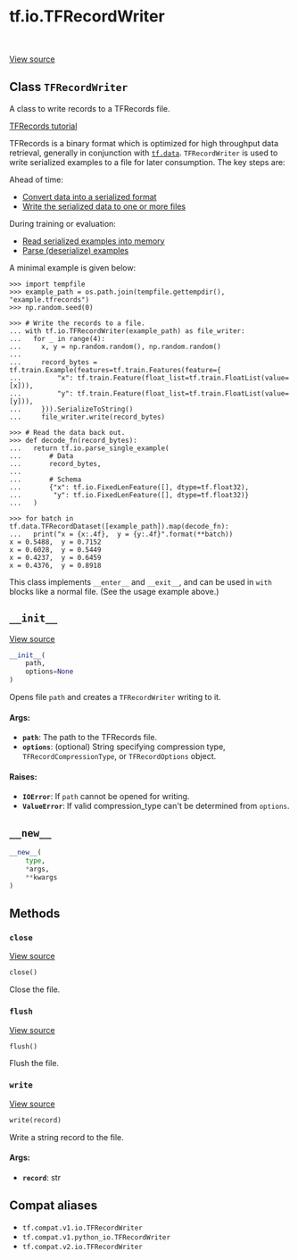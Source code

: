 <div itemscope itemtype="http://developers.google.com/ReferenceObject">
<meta itemprop="name" content="tf.io.TFRecordWriter" />
<meta itemprop="path" content="Stable" />
<meta itemprop="property" content="__init__"/>
<meta itemprop="property" content="__new__"/>
<meta itemprop="property" content="close"/>
<meta itemprop="property" content="flush"/>
<meta itemprop="property" content="write"/>
</div>

# tf.io.TFRecordWriter

<!-- Insert buttons and diff -->

<table class="tfo-notebook-buttons tfo-api" align="left">
</table>

<a target="_blank" href="/code/stable/tensorflow/python/lib/io/tf_record.py">View source</a>



## Class `TFRecordWriter`

A class to write records to a TFRecords file.



<!-- Placeholder for "Used in" -->

[TFRecords tutorial](https://www.tensorflow.org/tutorials/load_data/tfrecord)

TFRecords is a binary format which is optimized for high throughput data
retrieval, generally in conjunction with <a href="../../tf/data.md"><code>tf.data</code></a>. `TFRecordWriter` is used
to write serialized examples to a file for later consumption. The key steps
are:

 Ahead of time:

 - [Convert data into a serialized format](
 https://www.tensorflow.org/tutorials/load_data/tfrecord#tfexample)
 - [Write the serialized data to one or more files](
 https://www.tensorflow.org/tutorials/load_data/tfrecord#tfrecord_files_in_python)

 During training or evaluation:

 - [Read serialized examples into memory](
 https://www.tensorflow.org/tutorials/load_data/tfrecord#reading_a_tfrecord_file)
 - [Parse (deserialize) examples](
 https://www.tensorflow.org/tutorials/load_data/tfrecord#reading_a_tfrecord_file)

A minimal example is given below:

```
>>> import tempfile
>>> example_path = os.path.join(tempfile.gettempdir(), "example.tfrecords")
>>> np.random.seed(0)
```

```
>>> # Write the records to a file.
... with tf.io.TFRecordWriter(example_path) as file_writer:
...   for _ in range(4):
...     x, y = np.random.random(), np.random.random()
...
...     record_bytes = tf.train.Example(features=tf.train.Features(feature={
...         "x": tf.train.Feature(float_list=tf.train.FloatList(value=[x])),
...         "y": tf.train.Feature(float_list=tf.train.FloatList(value=[y])),
...     })).SerializeToString()
...     file_writer.write(record_bytes)
```

```
>>> # Read the data back out.
>>> def decode_fn(record_bytes):
...   return tf.io.parse_single_example(
...       # Data
...       record_bytes,
...
...       # Schema
...       {"x": tf.io.FixedLenFeature([], dtype=tf.float32),
...        "y": tf.io.FixedLenFeature([], dtype=tf.float32)}
...   )
```

```
>>> for batch in tf.data.TFRecordDataset([example_path]).map(decode_fn):
...   print("x = {x:.4f},  y = {y:.4f}".format(**batch))
x = 0.5488,  y = 0.7152
x = 0.6028,  y = 0.5449
x = 0.4237,  y = 0.6459
x = 0.4376,  y = 0.8918
```

This class implements `__enter__` and `__exit__`, and can be used
in `with` blocks like a normal file. (See the usage example above.)

<h2 id="__init__"><code>__init__</code></h2>

<a target="_blank" href="/code/stable/tensorflow/python/lib/io/tf_record.py">View source</a>

``` python
__init__(
    path,
    options=None
)
```

Opens file `path` and creates a `TFRecordWriter` writing to it.


#### Args:


* <b>`path`</b>: The path to the TFRecords file.
* <b>`options`</b>: (optional) String specifying compression type,
    `TFRecordCompressionType`, or `TFRecordOptions` object.


#### Raises:


* <b>`IOError`</b>: If `path` cannot be opened for writing.
* <b>`ValueError`</b>: If valid compression_type can't be determined from `options`.

<h2 id="__new__"><code>__new__</code></h2>

``` python
__new__(
    type,
    *args,
    **kwargs
)
```






## Methods

<h3 id="close"><code>close</code></h3>

<a target="_blank" href="/code/stable/tensorflow/python/lib/io/tf_record.py">View source</a>

``` python
close()
```

Close the file.


<h3 id="flush"><code>flush</code></h3>

<a target="_blank" href="/code/stable/tensorflow/python/lib/io/tf_record.py">View source</a>

``` python
flush()
```

Flush the file.


<h3 id="write"><code>write</code></h3>

<a target="_blank" href="/code/stable/tensorflow/python/lib/io/tf_record.py">View source</a>

``` python
write(record)
```

Write a string record to the file.


#### Args:


* <b>`record`</b>: str





## Compat aliases

* `tf.compat.v1.io.TFRecordWriter`
* `tf.compat.v1.python_io.TFRecordWriter`
* `tf.compat.v2.io.TFRecordWriter`

